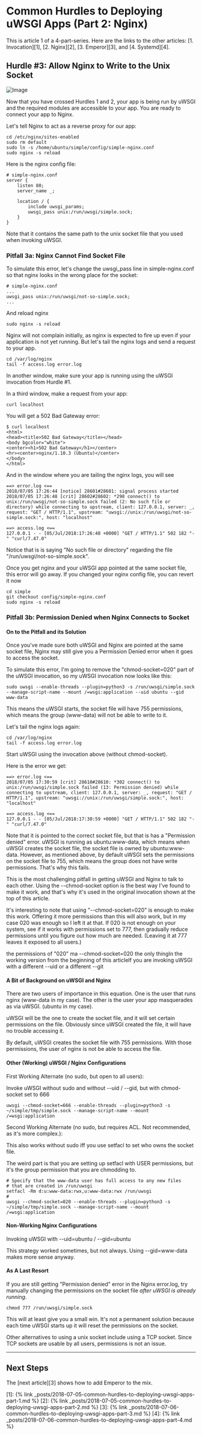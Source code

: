 
Common Hurdles to Deploying uWSGI Apps (Part 2: Nginx)
======================================================

This is article 1 of a 4-part-series. Here are the links to the other articles: [1. Invocation][1], [2. Nginx][2], [3. Emperor][3], and [4. Systemd][4].


<a name='hurdle-3'></a>
Hurdle #3: Allow Nginx to Write to the Unix Socket
---------------------------------------------------------
![Image](https://thumbs.dreamstime.com/z/hurdle-barrier-28185719.jpg)

Now that you have crossed Hurdles 1 and 2, your app is being run by uWSGI
and the required modules are accessible to your app. You are ready to connect
your app to Nginx.

Let's tell Nginx to act as a reverse proxy for our app:

    cd /etc/nginx/sites-enabled
    sudo rm default
    sudo ln -s /home/ubuntu/simple/config/simple-nginx.conf
    sudo nginx -s reload

Here is the nginx config file:

    # simple-nginx.conf
    server {
        listen 80;
        server_name _;

        location / {
            include uwsgi_params;
            uwsgi_pass unix:/run/uwsgi/simple.sock;
        }
    }

Note that it contains the same path to the unix socket file that you used
when invoking uWSGI.


<a name='pitfall-3a'></a>
### Pitfall 3a: Nginx Cannot Find Socket File

To simulate this error, let's change the uwsgi_pass line in simple-nginx.conf
so that nginx looks in the wrong place for the socket:

    # simple-nginx.conf
    ...
    uwsgi_pass unix:/run/uwsgi/not-so-simple.sock;
    ...


And reload nginx

    sudo nginx -s reload

Nginx will not complain initially, as nginx is expected to fire up even if your
application is not yet running. But let's tail the nginx logs and
send a request to your app.

    cd /var/log/nginx
    tail -f access.log error.log

In another window, make sure your app is running using the uWSGI invocation
from Hurdle #1.

In a third window, make a request from your app:


    curl localhost

You will get a 502 Bad Gateway error:

    $ curl localhost
    <html>
    <head><title>502 Bad Gateway</title></head>
    <body bgcolor="white">
    <center><h1>502 Bad Gateway</h1></center>
    <hr><center>nginx/1.10.3 (Ubuntu)</center>
    </body>
    </html>


And in the window where you are tailing the nginx logs, you will see

    ==> error.log <==
    2018/07/05 17:26:44 [notice] 28601#28601: signal process started
    2018/07/05 17:26:48 [crit] 28602#28602: *298 connect() to unix:/run/uwsgi/not-so-simple.sock failed (2: No such file or directory) while connecting to upstream, client: 127.0.0.1, server: _, request: "GET / HTTP/1.1", upstream: "uwsgi://unix:/run/uwsgi/not-so-simple.sock:", host: "localhost"

    ==> access.log <==
    127.0.0.1 - - [05/Jul/2018:17:26:48 +0000] "GET / HTTP/1.1" 502 182 "-" "curl/7.47.0"


Notice that is is saying "No such file or directory" regarding the file "/run/uwsgi/not-so-simple.sock".

Once you get nginx and your uWSGI app pointed at the same socket file, this error
will go away. If you changed your nginx config file, you can revert it now

    cd simple
    git checkout config/simple-nginx.conf
    sudo nginx -s reload



<a name='pitfall-3b'></a>
### Pitfall 3b: Permission Denied when Nginx Connects to Socket


<a name='on-to-soln'></a>
#### On to the Pitfall and its Solution
Once you've made sure both uWSGI and Nginx are pointed at the same socket file,
Nginx may still give you a Permission Denied error when it goes to access the socket.

To simulate this error, I'm going to remove the "chmod-socket=020" part of the uWSGI invocation, so my uWSGI invocation now looks like this:

    sudo uwsgi --enable-threads --plugin=python3 -s /run/uwsgi/simple.sock --manage-script-name --mount /=wsgi:application --uid ubuntu --gid www-data

This means the uWSGI starts, the socket file will have 755 permissions,
which means the group (www-data) will not be able to write to it.


Let's tail the nginx logs again:

    cd /var/log/nginx
    tail -f access.log error.log

Start uWSGI using the invocation above (without chmod-socket).

Here is the error we get:


    ==> error.log <==
    2018/07/05 17:30:59 [crit] 28610#28610: *302 connect() to unix:/run/uwsgi/simple.sock failed (13: Permission denied) while connecting to upstream, client: 127.0.0.1, server: _, request: "GET / HTTP/1.1", upstream: "uwsgi://unix:/run/uwsgi/simple.sock:", host: "localhost"

    ==> access.log <==
    127.0.0.1 - - [05/Jul/2018:17:30:59 +0000] "GET / HTTP/1.1" 502 182 "-" "curl/7.47.0"


Note that it is pointed to the correct socket file, but that is has a "Permission denied" error. uWSGI is running as ubuntu:www-data, which means when uWSGI creates the socket file, the socket file is owned by ubuntu:www-data. However, as mentioned above, by default
uWSGI sets the permissions on the socket file to 755, which means the group
does not have write permissions. That's why this fails.

This is the most challenging pitfall in getting uWSGI and Nginx to talk
to each other. Using the --chmod-socket option is the best way I've found to
make it work, and that's why it's used in the original invocation shown
at the top of this article.

It's interesting to note that using "--chmod-socket=020" is enough to make this work.
Offering it more permissions than this will also work, but in my case 020 was enough
so I left it at that. If 020 is not enough on your system, see if it works with
permissions set to 777, then gradually reduce permissions until you figure out
how much are needed. (Leaving it at 777 leaves it exposed to all users.)


the permissions of "020" ma
--chmod-socket=020
the only thingIn the working version from the beginning of this articleIf you are invoking uWSGI with a different --uid or a different --git


<a name='background'></a>
#### A Bit of Background on uWSGI and Nginx
There are two users of importance in this equation. One is the user that
runs nginx (www-data in my case). The other is the user your app masquerades as
via uWSGI. (ubuntu in my case).

uWSGI will be the one to create the socket file, and it will set certain
permissions on the file. Obviously since uWSGI created the file, it will
have no trouble accessing it.

By default, uWSGI creates the socket file with 755 permissions.
With those permissions, the user of nginx is not be able to access the file.


<a name='other-configs'></a>
#### Other (Working) uWSGI / Nginx Configurations

First Working Alternate (no sudo, but open to all users):


Invoke uWSGI without sudo and without --uid / --gid, but with chmod-socket set to 666

    uwsgi --chmod-socket=666 --enable-threads --plugin=python3 -s ~/simple/tmp/simple.sock --manage-script-name --mount /=wsgi:application


Second Working Alternate (no sudo, but requires ACL. Not recommended, as it's more complex.):

This also works without sudo iff you use setfacl to set who owns the socket file.

The weird part is that you are setting up setfacl with USER permissions,
but it's the group permission that you are chmodding to.

    # Specify that the www-data user has full access to any new files
    # that are created in /run/uwsgi
    setfacl -Rm d:u:www-data:rwx,u:www-data:rwx /run/uwsgi
    #
    uwsgi --chmod-socket=020 --enable-threads --plugin=python3 -s ~/simple/tmp/simple.sock --manage-script-name --mount /=wsgi:application


<a name='non-working-configs'></a>
#### Non-Working Nginx Configurations

Invoking uWSGI with --uid=ubuntu / --gid=ubuntu

This strategy worked sometimes, but not always. Using --gid=www-data makes more sense
anyway.


<a name='last-resort'></a>
#### As A Last Resort

If you are still getting "Permission denied" error in the Nginx error.log, try manually changing the permissions on the socket file _after uWSGI is already running_.

    chmod 777 /run/uwsgi/simple.sock

This will at least give you a small win. It's not a permanent solution
because each time uWSGI starts up it will reset the permissions
on the socket.

Other alternatives to using a unix socket include using a TCP socket. Since TCP sockets
are usable by all users, permissions is not an issue.


---

Next Steps
----------

The [next article][3] shows how to add Emperor to the mix.


[1]: {% link _posts/2018-07-05-common-hurdles-to-deploying-uwsgi-apps-part-1.md %}
[2]: {% link _posts/2018-07-05-common-hurdles-to-deploying-uwsgi-apps-part-2.md %}
[3]: {% link _posts/2018-07-06-common-hurdles-to-deploying-uwsgi-apps-part-3.md %}
[4]: {% link _posts/2018-07-06-common-hurdles-to-deploying-uwsgi-apps-part-4.md %}

